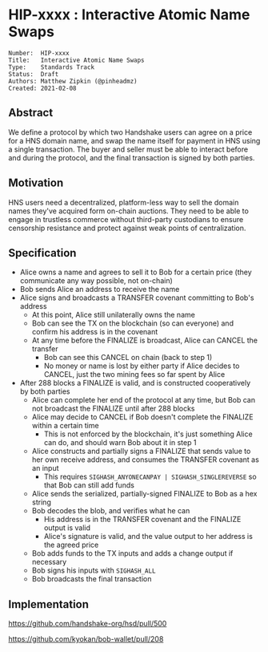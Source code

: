 # HIP-xxxx : Interactive Atomic Name Swaps

```
Number:  HIP-xxxx
Title:   Interactive Atomic Name Swaps
Type:    Standards Track
Status:  Draft
Authors: Matthew Zipkin (@pinheadmz)
Created: 2021-02-08
```

## Abstract

We define a protocol by which two Handshake users can agree on a price for a HNS
domain name, and swap the name itself for payment in HNS using a single transaction.
The buyer and seller must be able to interact before and during the protocol, and
the final transaction is signed by both parties.

## Motivation

HNS users need a decentralized, platform-less way to sell the domain names they've
acquired form on-chain auctions. They need to be able to engage in trustless commerce
without third-party custodians to ensure censorship resistance and protect against
weak points of centralization.

## Specification

- Alice owns a name and agrees to sell it to Bob for a certain price (they communicate any way possible, not on-chain)
- Bob sends Alice an address to receive the name
- Alice signs and broadcasts a TRANSFER covenant committing to Bob's address
  - At this point, Alice still unilaterally owns the name
  - Bob can see the TX on the blockchain (so can everyone) and confirm his address is in the covenant
  - At any time before the FINALIZE is broadcast, Alice can CANCEL the transfer
    - Bob can see this CANCEL on chain (back to step 1)
    - No money or name is lost by either party if Alice decides to CANCEL, just the two mining fees so far spent by Alice
- After 288 blocks a FINALIZE is valid, and is constructed cooperatively by both parties
  - Alice can complete her end of the protocol at any time, but Bob can not broadcast the FINALIZE until after 288 blocks
  - Alice may decide to CANCEL if Bob doesn't complete the FINALIZE within a certain time
    - This is not enforced by the blockchain, it's just something Alice can do, and should warn Bob about it in step 1
  - Alice constructs and partially signs a FINALIZE that sends value to her own receive address, and consumes the TRANSFER covenant as an input
    - This requires `SIGHASH_ANYONECANPAY | SIGHASH_SINGLEREVERSE` so that Bob can still add funds
  - Alice sends the serialized, partially-signed FINALIZE to Bob as a hex string
  - Bob decodes the blob, and verifies what he can
    - His address is in the TRANSFER covenant and the FINALIZE output is valid
    - Alice's signature is valid, and the value output to her address is the agreed price
  - Bob adds funds to the TX inputs and adds a change output if necessary
  - Bob signs his inputs with `SIGHASH_ALL`
  - Bob broadcasts the final transaction

## Implementation

https://github.com/handshake-org/hsd/pull/500

https://github.com/kyokan/bob-wallet/pull/208

